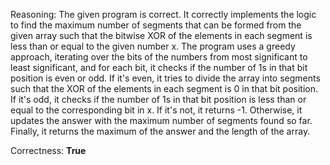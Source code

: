 Reasoning: 
The given program is correct. It correctly implements the logic to find the maximum number of segments that can be formed from the given array such that the bitwise XOR of the elements in each segment is less than or equal to the given number x. The program uses a greedy approach, iterating over the bits of the numbers from most significant to least significant, and for each bit, it checks if the number of 1s in that bit position is even or odd. If it's even, it tries to divide the array into segments such that the XOR of the elements in each segment is 0 in that bit position. If it's odd, it checks if the number of 1s in that bit position is less than or equal to the corresponding bit in x. If it's not, it returns -1. Otherwise, it updates the answer with the maximum number of segments found so far. Finally, it returns the maximum of the answer and the length of the array.

Correctness: **True**